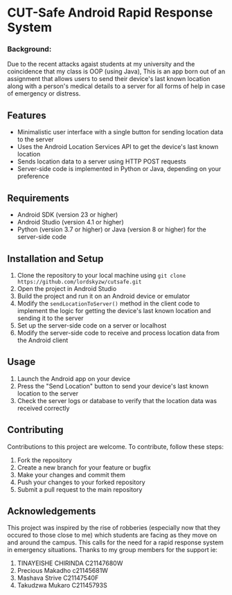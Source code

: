 # CUT-Safe Android Rapid Response System

### Background:

Due to the recent attacks agaist students at my university and the coincidence that my class is OOP (using Java), This is an app born out of an assignment that allows users to send their device's last known location along with a person's medical details to a server for all forms of help in case of emergency or distress.

## Features

- Minimalistic user interface with a single button for sending location data to the server
- Uses the Android Location Services API to get the device's last known location
- Sends location data to a server using HTTP POST requests
- Server-side code is implemented in Python or Java, depending on your preference

## Requirements

- Android SDK (version 23 or higher)
- Android Studio (version 4.1 or higher)
- Python (version 3.7 or higher) or Java (version 8 or higher) for the server-side code

## Installation and Setup

1. Clone the repository to your local machine using `git clone https://github.com/lordskyzw/cutsafe.git`
2. Open the project in Android Studio
3. Build the project and run it on an Android device or emulator
4. Modify the `sendLocationToServer()` method in the client code to implement the logic for getting the device's last known location and sending it to the server
5. Set up the server-side code on a server or localhost
6. Modify the server-side code to receive and process location data from the Android client

## Usage

1. Launch the Android app on your device
2. Press the "Send Location" button to send your device's last known location to the server
3. Check the server logs or database to verify that the location data was received correctly

## Contributing

Contributions to this project are welcome. To contribute, follow these steps:

1. Fork the repository
2. Create a new branch for your feature or bugfix
3. Make your changes and commit them
4. Push your changes to your forked repository
5. Submit a pull request to the main repository

## Acknowledgements

This project was inspired by the rise of robberies (especially now that they occured to those close to me) which students are facing as they move on and around the campus. This calls for the need for a rapid response system in emergency situations. Thanks to my group members for the support ie:

1. TINAYEISHE CHIRINDA C21147680W
2. Precious Makadho c21145681W
3. Mashava Strive C21147540F
4. Takudzwa Mukaro C21145793S
